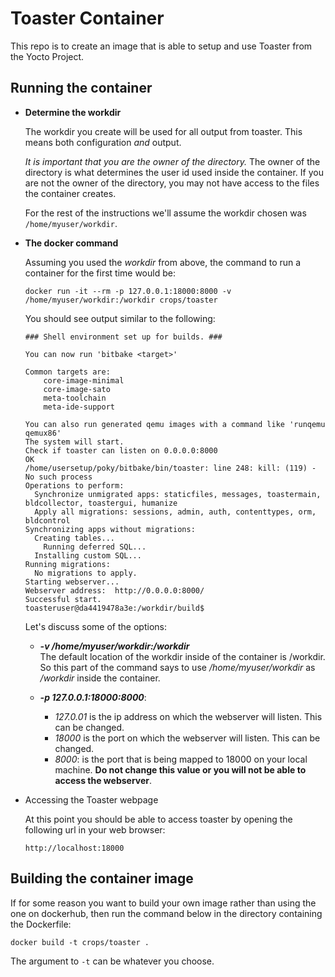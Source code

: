 Toaster Container
========================
This repo is to create an image that is able to setup and use Toaster from
the Yocto Project.

Running the container
---------------------
* **Determine the workdir**

  The workdir you create will be used for all output from toaster. This means
  both configuration *and* output.

  *It is important that you are the owner of the directory.* The owner of the
  directory is what determines the user id used inside the container. If you
  are not the owner of the directory, you may not have access to the files the
  container creates.

  For the rest of the instructions we'll assume the workdir chosen was
  `/home/myuser/workdir`.

* **The docker command**

  Assuming you used the *workdir* from above, the command
  to run a container for the first time would be:

  ```
  docker run -it --rm -p 127.0.0.1:18000:8000 -v /home/myuser/workdir:/workdir crops/toaster
  ```
  You should see output similar to the following:
  ```
  ### Shell environment set up for builds. ###

  You can now run 'bitbake <target>'
  
  Common targets are:
      core-image-minimal
      core-image-sato
      meta-toolchain
      meta-ide-support
  
  You can also run generated qemu images with a command like 'runqemu qemux86'
  The system will start.
  Check if toaster can listen on 0.0.0.0:8000
  OK
  /home/usersetup/poky/bitbake/bin/toaster: line 248: kill: (119) - No such process
  Operations to perform:
    Synchronize unmigrated apps: staticfiles, messages, toastermain, bldcollector, toastergui, humanize
    Apply all migrations: sessions, admin, auth, contenttypes, orm, bldcontrol
  Synchronizing apps without migrations:
    Creating tables...
      Running deferred SQL...
    Installing custom SQL...
  Running migrations:
    No migrations to apply.
  Starting webserver...
  Webserver address:  http://0.0.0.0:8000/
  Successful start.
  toasteruser@da4419478a3e:/workdir/build$
  ```
  Let's discuss some of the options:
  * **_-v /home/myuser/workdir:/workdir_**   
    The default location of the workdir inside of the container is /workdir. So
    this part of the command says to use */home/myuser/workdir* as */workdir*
    inside the container.

  * **_-p 127.0.0.1:18000:8000_**:   
    * *127.0.01* is the ip address on which the webserver will listen. This
      can be changed.
    * *18000* is the port on which the webserver will listen. This
      can be changed.
    * *8000*: is the port that is being mapped to 18000 on your local
    machine. **Do not change this value or you will not be able to access
    the webserver**.

* Accessing the Toaster webpage

  At this point you should be able to access toaster by opening the following
  url in your web browser:
  ```
  http://localhost:18000
  ```

Building the container image
----------------------------
If for some reason you want to build your own image rather than using the one
on dockerhub, then run the command below in the directory containing the
Dockerfile:

```
docker build -t crops/toaster .
```

The argument to `-t` can be whatever you choose.
